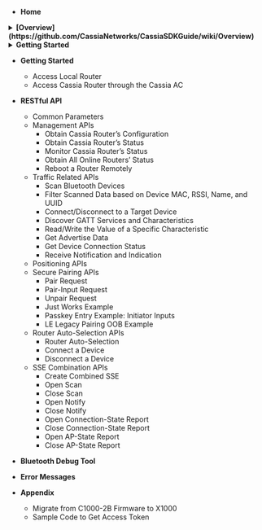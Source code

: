* __Home__

<details><summary>
<strong>
[Overview](https://github.com/CassiaNetworks/CassiaSDKGuide/wiki/Overview)
</strong></summary>

* __Overview__
* Two Set of RESTful APIs
* Architecture Diagram
* Server Sent Events

</details>
<details><summary><strong>Getting Started</strong></summary>

* __Getting Started__
* Access Local Router
* Access Cassia Router through the Cassia AC

</details>

* __Getting Started__
   * Access Local Router
   * Access Cassia Router through the Cassia AC
* __RESTful API__
   * Common Parameters
   * Management APIs
      * Obtain Cassia Router’s Configuration
      * Obtain Cassia Router’s Status
      * Monitor Cassia Router’s Status
      * Obtain All Online Routers’ Status
      * Reboot a Router Remotely
   * Traffic Related APIs
      * Scan Bluetooth Devices
      * Filter Scanned Data based on Device MAC, RSSI, Name, and UUID
      * Connect/Disconnect to a Target Device
      * Discover GATT Services and Characteristics
      * Read/Write the Value of a Specific Characteristic
      * Get Advertise Data
      * Get Device Connection Status
      * Receive Notification and Indication
   * Positioning APIs
   * Secure Pairing APIs
      * Pair Request
      * Pair-Input Request
      * Unpair Request
      * Just Works Example
      * Passkey Entry Example: Initiator Inputs
      * LE Legacy Pairing OOB Example
   * Router Auto-Selection APIs
      * Router Auto-Selection
      * Connect a Device
      * Disconnect a Device
   * SSE Combination APIs
      * Create Combined SSE
      * Open Scan
      * Close Scan
      * Open Notify
      * Close Notify
      * Open Connection-State Report
      * Close Connection-State Report
      * Open AP-State Report
      * Close AP-State Report

* __Bluetooth Debug Tool__
* __Error Messages__
* __Appendix__
   * Migrate from C1000-2B Firmware to X1000
   * Sample Code to Get Access Token